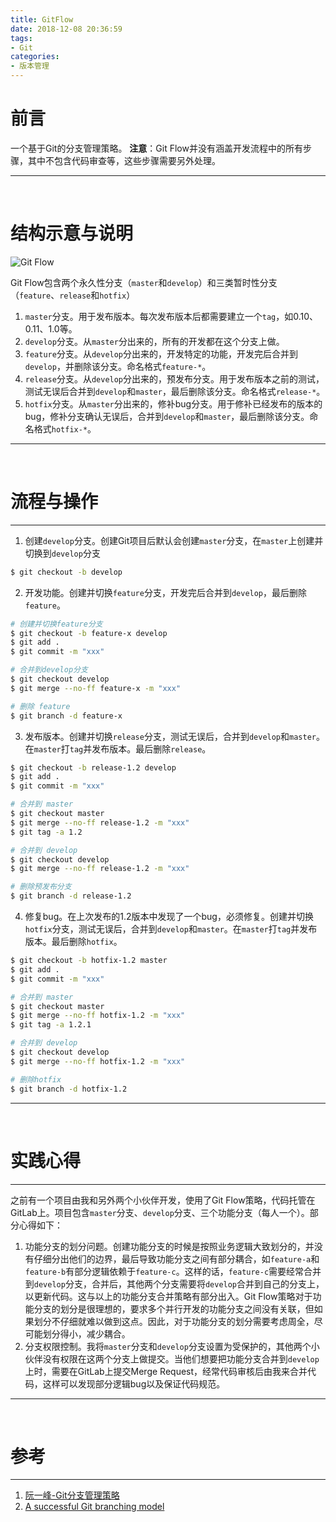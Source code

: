 ```yaml
---
title: GitFlow
date: 2018-12-08 20:36:59
tags:
- Git
categories:
- 版本管理
---
```


# 前言

一个基于Git的分支管理策略。
**注意**：Git Flow并没有涵盖开发流程中的所有步骤，其中不包含代码审查等，这些步骤需要另外处理。

---

<br>

# 结构示意与说明

![Git Flow](https://upload-images.jianshu.io/upload_images/2658578-c8ad6c20ec5ee6e8.png?imageMogr2/auto-orient/strip%7CimageView2/2/w/1240)

Git Flow包含两个永久性分支（`master`和`develop`）和三类暂时性分支（`feature`、`release`和`hotfix`）
1. `master`分支。用于发布版本。每次发布版本后都需要建立一个`tag`，如0.10、0.11、1.0等。
2. `develop`分支。从`master`分出来的，所有的开发都在这个分支上做。
3. `feature`分支。从`develop`分出来的，开发特定的功能，开发完后合并到`develop`，并删除该分支。命名格式`feature-*`。
4. `release`分支。从`develop`分出来的，预发布分支。用于发布版本之前的测试，测试无误后合并到`develop`和`master`，最后删除该分支。命名格式`release-*`。
5. `hotfix`分支。从`master`分出来的，修补bug分支。用于修补已经发布的版本的bug，修补分支确认无误后，合并到`develop`和`master`，最后删除该分支。命名格式`hotfix-*`。

---

<br>

# 流程与操作

- - -
1. 创建```develop```分支。创建Git项目后默认会创建```master```分支，在```master```上创建并切换到```develop```分支
```bash
$ git checkout -b develop
```

2. 开发功能。创建并切换```feature```分支，开发完后合并到```develop```，最后删除```feature```。
```bash
# 创建并切换feature分支
$ git checkout -b feature-x develop
$ git add .
$ git commit -m "xxx"

# 合并到develop分支
$ git checkout develop
$ git merge --no-ff feature-x -m "xxx"

# 删除 feature
$ git branch -d feature-x
```

3. 发布版本。创建并切换```release```分支，测试无误后，合并到```develop```和```master```。在```master```打```tag```并发布版本。最后删除```release```。
```bash
$ git checkout -b release-1.2 develop
$ git add .
$ git commit -m "xxx"

# 合并到 master
$ git checkout master
$ git merge --no-ff release-1.2 -m "xxx"
$ git tag -a 1.2

# 合并到 develop
$ git checkout develop
$ git merge --no-ff release-1.2 -m "xxx"

# 删除预发布分支
$ git branch -d release-1.2

```
4. 修复bug。在上次发布的1.2版本中发现了一个bug，必须修复。创建并切换```hotfix```分支，测试无误后，合并到```develop```和```master```。在```master```打```tag```并发布版本。最后删除```hotfix```。
```bash
$ git checkout -b hotfix-1.2 master
$ git add .
$ git commit -m "xxx"

# 合并到 master
$ git checkout master
$ git merge --no-ff hotfix-1.2 -m "xxx"
$ git tag -a 1.2.1

# 合并到 develop
$ git checkout develop
$ git merge --no-ff hotfix-1.2 -m "xxx"

# 删除hotfix
$ git branch -d hotfix-1.2
```

----

<br>

# 实践心得

- - -
之前有一个项目由我和另外两个小伙伴开发，使用了Git Flow策略，代码托管在GitLab上。项目包含```master```分支、```develop```分支、三个功能分支（每人一个）。部分心得如下：
1. 功能分支的划分问题。创建功能分支的时候是按照业务逻辑大致划分的，并没有仔细分出他们的边界，最后导致功能分支之间有部分耦合，如```feature-a```和```feature-b```有部分逻辑依赖于```feature-c```。这样的话，```feature-c```需要经常合并到```develop```分支，合并后，其他两个分支需要将```develop```合并到自己的分支上，以更新代码。这与以上的功能分支合并策略有部分出入。Git Flow策略对于功能分支的划分是很理想的，要求多个并行开发的功能分支之间没有关联，但如果划分不仔细就难以做到这点。因此，对于功能分支的划分需要考虑周全，尽可能划分得小，减少耦合。
2. 分支权限控制。我将```master```分支和```develop```分支设置为受保护的，其他两个小伙伴没有权限在这两个分支上做提交。当他们想要把功能分支合并到```develop```上时，需要在GitLab上提交Merge Request，经常代码审核后由我来合并代码，这样可以发现部分逻辑bug以及保证代码规范。

---

<br>

# 参考

- - -
1. [阮一峰-Git分支管理策略](http://www.ruanyifeng.com/blog/2012/07/git.html)
2. [A successful Git branching model](https://nvie.com/posts/a-successful-git-branching-model/)